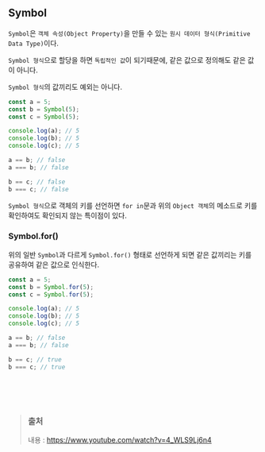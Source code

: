 ## Symbol

`Symbol`은 `객체 속성(Object Property)`을 만들 수 있는 `원시 데이터 형식(Primitive Data Type)`이다.

`Symbol 형식`으로 할당을 하면 `독립적인 값`이 되기때문에, 같은 값으로 정의해도 같은 값이 아니다.

`Symbol 형식`의 값끼리도 예외는 아니다.

```javascript
const a = 5;
const b = Symbol(5);
const c = Symbol(5);

console.log(a); // 5
console.log(b); // 5
console.log(c); // 5

a == b; // false
a === b; // false

b == c; // false
b === c; // false
```

`Symbol 형식`으로 객체의 키를 선언하면 `for in`문과 위의 `Object 객체`의 메소드로 키를 확인하여도 확인되지 않는 특이점이 있다.

### Symbol.for()

위의 일반 `Symbol`과 다르게 `Symbol.for()` 형태로 선언하게 되면 같은 값끼리는 키를 공유하여 같은 값으로 인식한다.

```javascript
const a = 5;
const b = Symbol.for(5);
const c = Symbol.for(5);

console.log(a); // 5
console.log(b); // 5
console.log(c); // 5

a == b; // false
a === b; // false

b == c; // true
b === c; // true
```

</br></br></br>

> ### 출처
>
> 내용 : https://www.youtube.com/watch?v=4_WLS9Lj6n4
